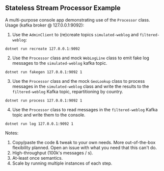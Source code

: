 ## Stateless Stream Processor Example

A multi-purpose console app demonstrating use of the `Processor` class. Usage (kafka broker @ 127.0.0.1:9092):

1. Use the `AdminClient` to (re)create topics `simulated-weblog` and `filtered-weblog`:

```
dotnet run recreate 127.0.0.1:9092
```

2. Use the `Processor` class and mock `WebLogLine` class to emit fake log messages to the `simulated-weblog` kafka topic.

```
dotnet run fakegen 127.0.0.1:9092 1
```

3. Use the `Processor` class and the mock `GeoLookup` class to process messages in the `simulated-weblog` class and write the results to the `filtered-weblog` Kafka topic, repartitioning by country.

```
dotnet run process 127.0.0.1:9092 1
```

4. Use the `Processor` class to read messages in the `filtered-weblog` Kafka topic and write them to the console.

```
dotnet run log 127.0.0.1:9092 1
```

Notes: 

1. Copy/paste the code & tweak to your own needs. More out-of-the-box flexibility planned. Open an issue with what you need that this can't do.
1. High-throughput (100k's messages / s).
1. At-least once semantics.
1. Scale by running multiple instances of each step.

